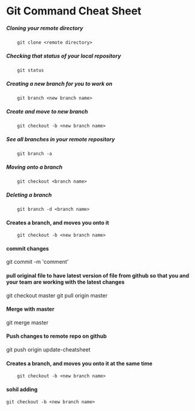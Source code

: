 # Git Command Cheat Sheet

##### Cloning your remote directory
		git clone <remote directory>

##### Checking that status of your local repository
		git status

##### Creating a new branch for you to work on
		git branch <new branch name>

##### Create and move to new branch
		git checkout -b <new branch name>

##### See all branches in your remote repository
		git branch -a

##### Moving onto a branch
		git checkout <branch name>

##### Deleting a branch
		git branch -d <branch name>

#### Creates a branch, and moves you onto it
 		git checkout -b <new branch name>

#### commit changes
git commit -m 'comment'

#### pull original file to have latest version of file from github so that you and your team are working with the latest changes
git checkout master
git pull origin master

#### Merge with master
git merge master

#### Push changes to remote repo on github
git push origin update-cheatsheet

#### Creates a branch, and moves you onto it at the same time
 		git checkout -b <new branch name>

#### sohil adding
 	git checkout -b <new branch name>
	
